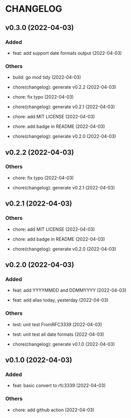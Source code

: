 # CHANGELOG

## v0.3.0 (2022-04-03)

### Added

- feat: add support date formats output (2022-04-03)

### Others

- build: go mod tidy (2022-04-03)

- chore(changelog): generate v0.2.2 (2022-04-03)

- chore: fix typo (2022-04-03)

- chore(changelog): generate v0.2.1 (2022-04-03)

- chore: add MIT LICENSE (2022-04-03)

- chore: add badge in README (2022-04-03)

- chore(changelog): generate v0.2.0 (2022-04-03)

## v0.2.2 (2022-04-03)

### Others

- chore: fix typo (2022-04-03)

- chore(changelog): generate v0.2.1 (2022-04-03)

## v0.2.1 (2022-04-03)

### Others

- chore: add MIT LICENSE (2022-04-03)

- chore: add badge in README (2022-04-03)

- chore(changelog): generate v0.2.0 (2022-04-03)

## v0.2.0 (2022-04-03)

### Added

- feat: add YYYYMMDD and DDMMYYYY (2022-04-03)

- feat: add alias today, yesterday (2022-04-03)

### Others

- test: unit test FromRFC3339 (2022-04-03)

- test: unit test all date formats (2022-04-03)

- chore(changelog): generate v0.1.0 (2022-04-03)

## v0.1.0 (2022-04-03)

### Added

- feat: basic convert to rfc3339 (2022-04-03)

### Others

- chore: add github action (2022-04-03)
